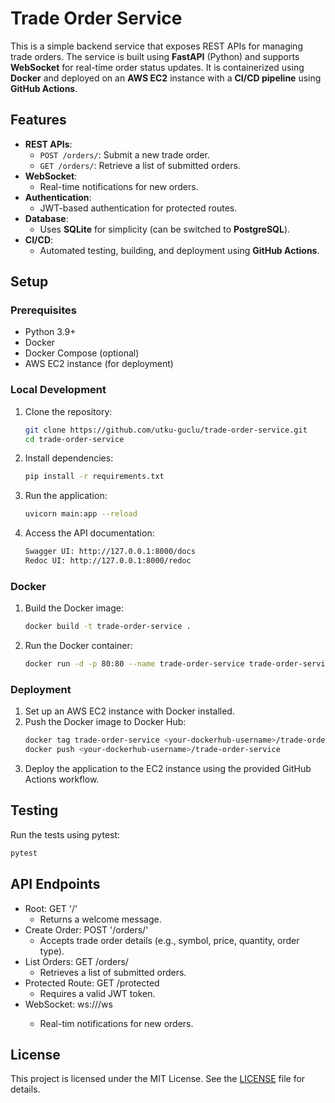 # Trade Order Service

This is a simple backend service that exposes REST APIs for managing trade orders. The service is built using **FastAPI** (Python) and supports **WebSocket** for real-time order status updates. It is containerized using **Docker** and deployed on an **AWS EC2** instance with a **CI/CD pipeline** using **GitHub Actions**.

## Features
- **REST APIs**:
  - `POST /orders/`: Submit a new trade order.
  - `GET /orders/`: Retrieve a list of submitted orders.
- **WebSocket**:
  - Real-time notifications for new orders.
- **Authentication**:
  - JWT-based authentication for protected routes.
- **Database**:
  - Uses **SQLite** for simplicity (can be switched to **PostgreSQL**).
- **CI/CD**:
  - Automated testing, building, and deployment using **GitHub Actions**.

## Setup

### Prerequisites
- Python 3.9+
- Docker
- Docker Compose (optional)
- AWS EC2 instance (for deployment)

### Local Development
1. Clone the repository:
   ```bash
   git clone https://github.com/utku-guclu/trade-order-service.git
   cd trade-order-service
   ```
2. Install dependencies:
   ```bash
   pip install -r requirements.txt
   ```
3. Run the application:
   ```bash
   uvicorn main:app --reload
   ```
4. Access the API documentation:
   ```bash
   Swagger UI: http://127.0.0.1:8000/docs
   Redoc UI: http://127.0.0.1:8000/redoc
   ```

### Docker
1. Build the Docker image:
   ```bash
   docker build -t trade-order-service .
   ```
2. Run the Docker container:
   ```bash
   docker run -d -p 80:80 --name trade-order-service trade-order-service
   ```

### Deployment
1. Set up an AWS EC2 instance with Docker installed.
2. Push the Docker image to Docker Hub:
   ```bash
   docker tag trade-order-service <your-dockerhub-username>/trade-order-service
   docker push <your-dockerhub-username>/trade-order-service
   ```
3. Deploy the application to the EC2 instance using the provided GitHub Actions workflow.

## Testing
Run the tests using pytest:
```bash
pytest
```

## API Endpoints
- Root: GET '/'
  - Returns a welcome message.
- Create Order: POST '/orders/'
  - Accepts trade order details (e.g., symbol, price, quantity, order type).
- List Orders: GET /orders/
  - Retrieves a list of submitted orders.
- Protected Route: GET /protected
  - Requires a valid JWT token.
- WebSocket: ws://<host>/ws
  - Real-tim notifications for new orders.

## License
This project is licensed under the MIT License. See the [LICENSE](LICENSE) file for details.
